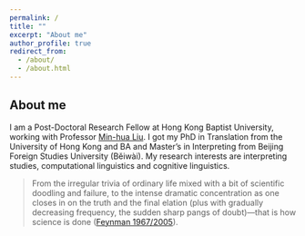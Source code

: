```yaml
---
permalink: /
title: ""
excerpt: "About me"
author_profile: true
redirect_from: 
  - /about/
  - /about.html
---
```


About me
--------

I am a Post-Doctoral Research Fellow at Hong Kong Baptist University, working with Professor [Min-hua Liu](https://ctn.hkbu.edu.hk/people/min-hua-liu/). I got my PhD in Translation from the University of Hong Kong and BA and Master’s in Interpreting from Beijing Foreign Studies University (Běiwài). My research interests are interpreting studies, computational linguistics and cognitive linguistics. 

> From the irregular trivia of ordinary life mixed with a bit of scientific doodling and failure, to the intense dramatic concentration as one closes in on the truth and the final elation (plus with gradually decreasing frequency, the sudden sharp pangs of doubt)—that is how science is done ([Feynman 1967/2005](https://en.wikipedia.org/wiki/Perfectly_Reasonable_Deviations_from_the_Beaten_Track)).
